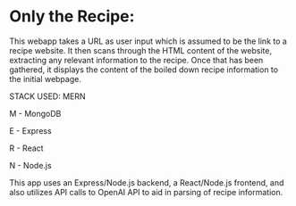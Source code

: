 <h1>Only the Recipe: </h1>

<p>This webapp takes a URL as user input which is assumed to be the link to a recipe website. It then scans through the HTML content of the website, extracting any relevant information to the recipe. Once that has been gathered, it displays 
the content of the boiled down recipe information to the initial webpage.</p>

STACK USED: MERN

M - MongoDB

E - Express

R - React

N - Node.js


This app uses an Express/Node.js backend, a React/Node.js frontend, and also utilizes API calls to OpenAI API to aid in parsing of recipe information.
